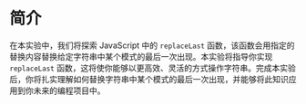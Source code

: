 # 简介

在本实验中，我们将探索 JavaScript 中的 `replaceLast` 函数，该函数会用指定的替换内容替换给定字符串中某个模式的最后一次出现。本实验将指导你实现 `replaceLast` 函数，这将使你能够以更高效、灵活的方式操作字符串。完成本实验后，你将扎实理解如何替换字符串中某个模式的最后一次出现，并能够将此知识应用到你未来的编程项目中。
